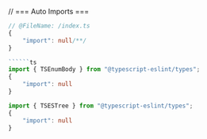// === Auto Imports === 
```ts
// @FileName: /index.ts
{
	"import": null/**/
}

``````ts
import { TSEnumBody } from "@typescript-eslint/types";
{
	"import": null
}

```

```ts
import { TSESTree } from "@typescript-eslint/types";
{
	"import": null
}

```

